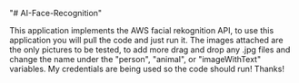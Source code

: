 "# AI-Face-Recognition" 

This application implements the AWS facial rekognition API, to use this application you will pull the code and just run it.
The images attached are the only pictures to be tested, to add more drag and drop any .jpg files and change the name under the "person", "animal", or "imageWithText" variables. My credentials are being used so the code should run! Thanks!
